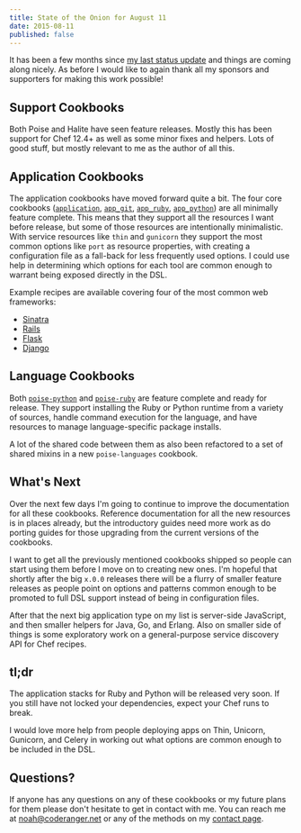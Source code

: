 ```yaml
---
title: State of the Onion for August 11
date: 2015-08-11
published: false
---
```


It has been a few months since [my last status update](/state-of-the-onion-may-26/)
and things are coming along nicely. As before I would like to again thank all my
sponsors and supporters for making this work possible!

## Support Cookbooks

Both Poise and Halite have seen feature releases. Mostly this has been support
for Chef 12.4+ as well as some minor fixes and helpers. Lots of good stuff,
but mostly relevant to me as the author of all this.

## Application Cookbooks

The application cookbooks have moved forward quite a bit. The four core
cookbooks ([`application`](https://github.com/poise/application),
[`app_git`](https://github.com/poise/application_git),
[`app_ruby`](https://github.com/poise/application_ruby),
[`app_python`](https://github.com/poise/application_python)) are all
minimally feature complete. This means that they support all the resources I
want before release, but some of those resources are intentionally minimalistic.
With service resources like `thin` and `gunicorn` they support the most common
options like `port` as resource properties, with creating a configuration file as
a fall-back for less frequently used options. I could use help in determining
which options for each tool are common enough to warrant being exposed directly
in the DSL.

Example recipes are available covering four of the most common web frameworks:

* [Sinatra](https://github.com/poise/application_ruby/blob/master/test/cookbooks/application_ruby_test/recipes/sinatra.rb)
* [Rails](https://github.com/poise/application_ruby/blob/master/test/cookbooks/application_ruby_test/recipes/rails.rb)
* [Flask](https://github.com/poise/application_python/blob/master/test/cookbooks/application_python_test/recipes/flask.rb)
* [Django](https://github.com/poise/application_python/blob/master/test/cookbooks/application_python_test/recipes/django.rb)

## Language Cookbooks

Both [`poise-python`](https://github.com/poise/poise-python) and
[`poise-ruby`](https://github.com/poise/poise-ruby) are feature complete and
ready for release. They support installing the Ruby or Python runtime from a
variety of sources, handle command execution for the language, and have
resources to manage language-specific package installs.

A lot of the shared code between them as also been refactored to a set of shared
mixins in a new `poise-languages` cookbook.

## What's Next

Over the next few days I'm going to continue to improve the documentation for
all these cookbooks. Reference documentation for all the new resources is in
places already, but the introductory guides need more work as do porting guides
for those upgrading from the current versions of the cookbooks.

I want to get all the previously mentioned cookbooks shipped so people can start
using them before I move on to creating new ones. I'm hopeful that shortly after
the big `x.0.0` releases there will be a flurry of smaller feature releases as
people point on options and patterns common enough to be promoted to full DSL
support instead of being in configuration files.

After that the next big application type on my list is server-side JavaScript,
and then smaller helpers for Java, Go, and Erlang. Also on smaller side of
things is some exploratory work on a general-purpose service discovery API for
Chef recipes.

## tl;dr

The application stacks for Ruby and Python will be released very soon. If you
still have not locked your dependencies, expect your Chef runs to break.

I would love more help from people deploying apps on Thin, Unicorn, Gunicorn,
and Celery in working out what options are common enough to be included in the
DSL.

## Questions?

If anyone has any questions on any of these cookbooks or my future plans for
them please don't hesitate to get in contact with me. You can reach me at
<a href="&#x6d;&#97;&#x69;&#108;&#x74;&#111;&#x3a;&#110;&#111;&#x61;&#104;&#x40;&#x63;&#x6f;&#x64;&#101;&#114;&#x61;&#110;&#103;&#101;&#x72;&#46;&#110;&#x65;&#x74;">&#110;&#x6f;&#97;&#x68;&#x40;&#x63;&#111;&#100;&#101;&#x72;&#x61;&#x6e;&#x67;&#x65;&#114;&#46;&#110;&#x65;&#x74;</a>
or any of the methods on my [contact page](/contact/).
